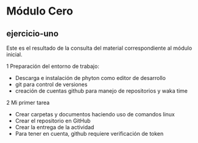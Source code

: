 # Módulo Cero
## ejercicio-uno
Este es el resultado de la consulta del material correspondiente al módulo inicial.

1 Preparación del entorno de trabajo:
- Descarga e instalación de phyton como editor de desarrollo
- git para control de versiones
- creación de cuentas github para manejo de repositorios y waka time

2 Mi primer tarea
- Crear carpetas y documentos haciendo uso de comandos linux
- Crear el repositorio en GitHub
- Crear la entrega de la actividad
- Para tener en cuenta, github requiere verificación de token
